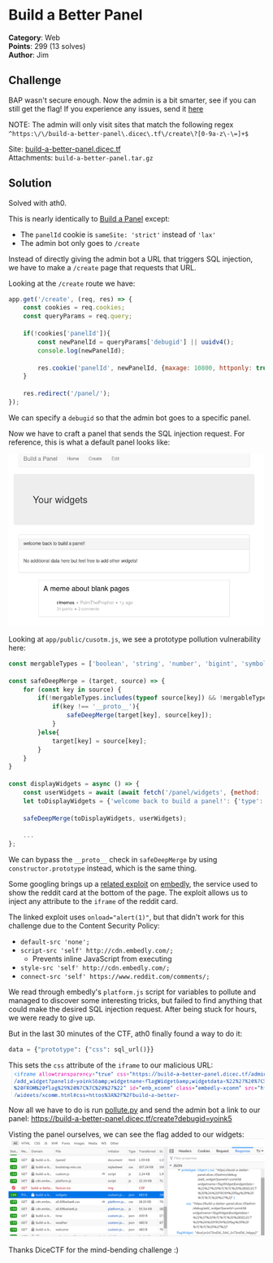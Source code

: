 # Build a Better Panel

**Category**: Web \
**Points**: 299 (13 solves) \
**Author**: Jim

## Challenge

BAP wasn't secure enough. Now the admin is a bit smarter, see if you can still
get the flag! If you experience any issues, send it
[here](https://us-east1-dicegang.cloudfunctions.net/ctf-2021-admin-bot?challenge=build-a-better-panel)

NOTE: The admin will only visit sites that match the following regex
`^https:\/\/build-a-better-panel\.dicec\.tf\/create\?[0-9a-z\-\=]+$`

Site: [build-a-better-panel.dicec.tf](build-a-better-panel.dicec.tf) \
Attachments: `build-a-better-panel.tar.gz`

## Solution

Solved with ath0.

This is nearly identically to [Build a Panel](../build_a_panel) except:
- The `panelId` cookie is `sameSite: 'strict'` instead of `'lax'`
- The admin bot only goes to `/create`

Instead of directly giving the admin bot a URL that triggers SQL injection, we
have to make a `/create` page that requests that URL.

Looking at the `/create` route we have:
```javascript
app.get('/create', (req, res) => {
    const cookies = req.cookies;
    const queryParams = req.query;

    if(!cookies['panelId']){
        const newPanelId = queryParams['debugid'] || uuidv4();
        console.log(newPanelId);

        res.cookie('panelId', newPanelId, {maxage: 10800, httponly: true, sameSite: 'lax'});
    }

    res.redirect('/panel/');
});
```

We can specify a `debugid` so that the admin bot goes to a specific panel.

Now we have to craft a panel that sends the SQL injection request.
For reference, this is what a default panel looks like:

![panel.png](panel.png)

Looking at `app/public/cusotm.js`, we see a prototype pollution vulnerability here:
```javascript
const mergableTypes = ['boolean', 'string', 'number', 'bigint', 'symbol', 'undefined'];

const safeDeepMerge = (target, source) => {
    for (const key in source) {
        if(!mergableTypes.includes(typeof source[key]) && !mergableTypes.includes(typeof target[key])){
            if(key !== '__proto__'){
                safeDeepMerge(target[key], source[key]);
            }
        }else{
            target[key] = source[key];
        }
    }
}

const displayWidgets = async () => {
    const userWidgets = await (await fetch('/panel/widgets', {method: 'post', credentials: 'same-origin'})).json();
    let toDisplayWidgets = {'welcome back to build a panel!': {'type': 'welcome'}};

    safeDeepMerge(toDisplayWidgets, userWidgets);

    ...
};
```

We can bypass the `__proto__` check in `safeDeepMerge` by using
`constructor.prototype` instead, which is the same thing.

Some googling brings up a
[related exploit](https://github.com/BlackFan/client-side-prototype-pollution/blob/master/gadgets/embedly.md)
on [embedly](https://embed.ly/), the service used to show the reddit card at the
bottom of the page. The exploit allows us to inject any attribute to the
`iframe` of the reddit card.

The linked exploit uses `onload="alert(1)"`, but that didn't work for this
challenge due to the Content Security Policy:
- `default-src 'none';`
- `script-src 'self' http://cdn.embedly.com/;`
  - Prevents inline JavaScript from executing
- `style-src 'self' http://cdn.embedly.com/;`
- `connect-src 'self' https://www.reddit.com/comments/;`

We read through embedly's `platform.js` script for variables to pollute and
managed to discover some interesting tricks, but failed to find anything that
could make the desired SQL injection request. After being stuck for hours, we
were ready to give up.

But in the last 30 minutes of the CTF, ath0 finally found a way to do it:
```python
data = {"prototype": {"css": sql_url()}}
```

This sets the `css` attribute of the `iframe` to our malicious URL:
![css.png](css.png)

Now all we have to do is run [pollute.py](pollute.py) and send the admin bot a
link to our panel: https://build-a-better-panel.dicec.tf/create?debugid=yoink5

Visting the panel ourselves, we can see the flag added to our widgets:
![flag.png](flag.png)

Thanks DiceCTF for the mind-bending challenge :)
